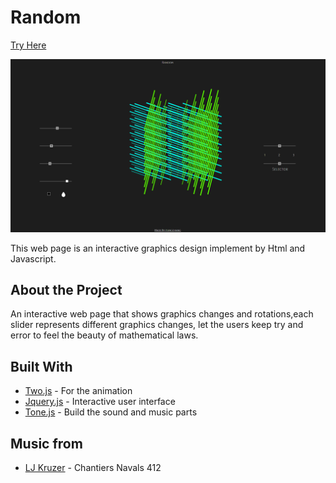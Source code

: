 # Random  
[Try Here](https://itchiang.github.io/Index/Random/)

![image](
       ./public/picture/random/img_01.png
      )

This web page is an interactive graphics design implement by Html and Javascript. 

## About the Project 

An interactive web page that shows graphics changes and rotations,each slider represents different graphics changes, let the users keep try and error to feel the beauty of mathematical laws.
## Built With 

* [Two.js](https://two.js.org/) - For the animation
* [Jquery.js](https://jquery.com/) - Interactive user interface 
* [Tone.js](https://tonejs.github.io/) - Build the sound and music parts 

## Music from 
* [LJ Kruzer](http://unchartedaudio.com/artists/lj-kruzer/) - Chantiers Navals 412 





